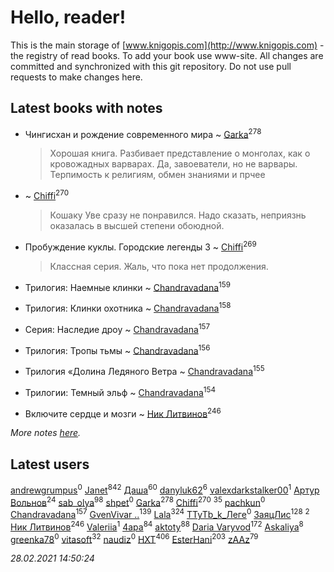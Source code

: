 # Hello, reader!
This is the main storage of [www.knigopis.com](http://www.knigopis.com) - the registry of read books.
To add your book use www-site. All changes are committed and synchronized with this git repository.
Do not use pull requests to make changes here.


## Latest books with notes
* Чингисхан и рождение современного мира ~ [Garka](users/115/115753719718250012620-google)<sup>278</sup>
    > Хорошая книга. Разбивает представление о монголах, как о кровожадных варварах. Да, завоеватели, но не варвары. Терпимость к религиям, обмен знаниями и прчее

*  ~ [Chiffi](users/105/105831994080785626680-google)<sup>270</sup>
    > Кошаку Уве сразу не понравился. Надо сказать, неприязнь оказалась в высшей степени обоюдной.

* Пробуждение куклы. Городские легенды 3 ~ [Chiffi](users/105/105831994080785626680-google)<sup>269</sup>
    > Классная серия. Жаль, что пока нет продолжения.

* Трилогия: Наемные клинки ~ [Chandravadana](users/105/105866022348292919948-google)<sup>159</sup>

* Трилогия: Клинки охотника ~ [Chandravadana](users/105/105866022348292919948-google)<sup>158</sup>

* Серия: Наследие дроу ~ [Chandravadana](users/105/105866022348292919948-google)<sup>157</sup>

* Трилогия: Тропы тьмы ~ [Chandravadana](users/105/105866022348292919948-google)<sup>156</sup>

* Трилогия «Долина Ледяного Ветра ~ [Chandravadana](users/105/105866022348292919948-google)<sup>155</sup>

* Трилогии: Темный эльф ~ [Chandravadana](users/105/105866022348292919948-google)<sup>154</sup>

* Включите сердце и мозги ~ [Ник Литвинов](users/241/241974816-vkontakte)<sup>246</sup>


_More notes [here](latest_books_with_notes.md)._


## Latest users
[andrewgrumpus](users/560/560577759-vkontakte)<sup>0</sup> 
[Janet](users/108/108113656204404967440-google)<sup>842</sup> 
[Даша](users/334/334696193054530347-mailru)<sup>60</sup> 
[danyluk62](users/374/374149854-vkontakte)<sup>6</sup> 
[valexdarkstalker00](users/177/177960414-vkontakte)<sup>1</sup> 
[Артур Вольнов](users/225/225880893-vkontakte)<sup>24</sup> 
[sab_olya](users/139/139338401-vkontakte)<sup>98</sup> 
[shpet](users/104/104126809082024514594-google)<sup>0</sup> 
[Garka](users/115/115753719718250012620-google)<sup>278</sup> 
[Chiffi](users/105/105831994080785626680-google)<sup>270</sup> 
[](users/153/1537586159620888-facebook)<sup>35</sup> 
[pachkun](users/114/114309115883392945033-google)<sup>0</sup> 
[Chandravadana](users/105/105866022348292919948-google)<sup>157</sup> 
[GvenVivar ..](users/158/158266434925901-facebook)<sup>139</sup> 
[Lala](users/761/76187635-vkontakte)<sup>324</sup> 
[TTyTb_k_Лeге](users/765/76561198846322195-steam)<sup>0</sup> 
[ЗаяцЛис](users/112/112388384595246311466-google)<sup>128</sup> 
[](users/107/107186214049884880219-google)<sup>2</sup> 
[Ник Литвинов](users/241/241974816-vkontakte)<sup>246</sup> 
[Valeriia](users/107/107184472368930437407-google)<sup>1</sup> 
[4apa](users/117/117392596378069249667-google)<sup>84</sup> 
[aktoty](users/275/275766107-vkontakte)<sup>88</sup> 
[Daria Varyvod](users/829/829893410524253-facebook)<sup>172</sup> 
[Askaliya](users/326/326783541-vkontakte)<sup>8</sup> 
[greenka78](users/108/108196782764762972225-google)<sup>0</sup> 
[vitasoft](users/474/47446642-vkontakte)<sup>32</sup> 
[naudiz](users/428/42838582-vkontakte)<sup>0</sup> 
[HXT](users/100/100002563462782-facebook)<sup>406</sup> 
[EsterHani](users/305/30558181-vkontakte)<sup>203</sup> 
[zAAz](users/202/202248233-vkontakte)<sup>79</sup> 


_28.02.2021 14:50:24_
